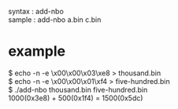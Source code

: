 syntax : add-nbo <file1> <file2>  
sample : add-nbo a.bin c.bin

# example
$ echo -n -e \\x00\\x00\\x03\\xe8 > thousand.bin  
$ echo -n -e \\x00\\x00\\x01\\xf4 > five-hundred.bin  
$ ./add-nbo thousand.bin five-hundred.bin  
1000(0x3e8) + 500(0x1f4) = 1500(0x5dc)  

